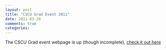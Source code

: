 ```yaml
---
layout: post
title: "CSCU Grad Event 2011"
date: 2011-03-28
comments: true
categories: 
---
```


The CSCU Grad event webpage is up (though incomplete), [check it out here](http://cscu.scs.ryerson.ca/gradEvent2011/index.html) 
